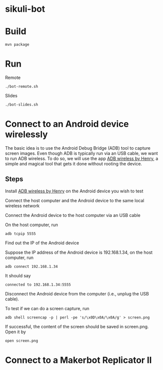 sikuli-bot
==========

# Build

	mvn package

# Run

Remote

	./bot-remote.sh

Slides

	./bot-slides.sh


# Connect to an Android device wirelessly

The basic idea is to use the Android Debug Bridge (ADB) tool to capture screen images. Even though ADB is typically run via an USB cable,  we want to run ADB wireless. To do so, we will use the app [ADB wireless by Henry](https://play.google.com/store/apps/details?id=za.co.henry.hsu.adbwirelessbyhenry&hl=en), a simple and magical tool that gets it done without rooting the device.

## Steps

Install [ADB wireless by Henry](https://play.google.com/store/apps/details?id=za.co.henry.hsu.adbwirelessbyhenry&hl=en) on the Android device you wish to test

Connect the host computer and the Android device to the same local wireless network

Connect the Android device to the host computer via an USB cable

On the host computer, run

	adb tcpip 5555	

Find out the IP of the Android device

Suppose the IP address of the Android device is 192.168.1.34, on the host computer, run

	adb connect 192.168.1.34

It should say

	connected to 192.168.1.34:5555

Disconnect the Android device from the computer (i.e., unplug the USB cable).

To test if we can do a screen capture, run

	adb shell screencap -p | perl -pe 's/\x0D\x0A/\x0A/g' > screen.png

If successful, the content of the screen should be saved in screen.png. Open it by

	open screen.png

# Connect to a Makerbot Replicator II



